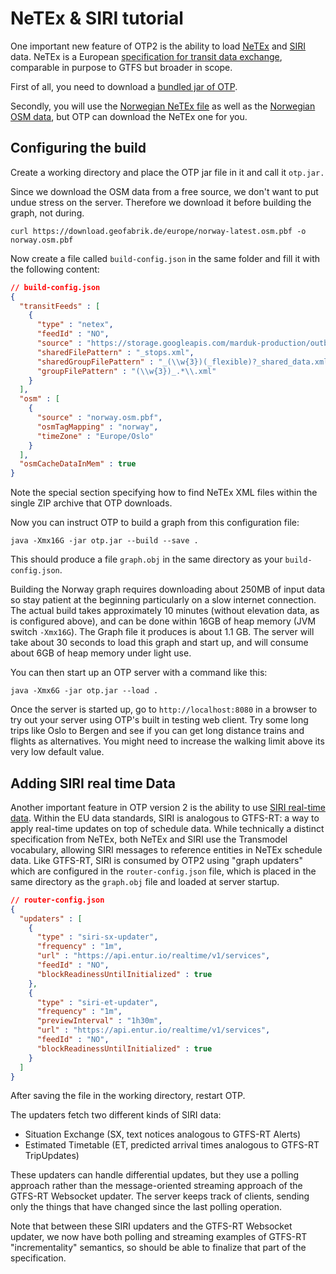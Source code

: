 # NeTEx & SIRI tutorial

One important new feature of OTP2 is the ability to
load [NeTEx](https://en.wikipedia.org/wiki/NeTEx) and [SIRI](https://en.wikipedia.org/wiki/Service_Interface_for_Real_Time_Information) 
data. NeTEx is a European [specification for transit data exchange](http://netex-cen.eu), comparable in purpose to
GTFS but broader in scope. 

First of all, you need to download a [bundled jar of OTP](Getting-OTP.md).

Secondly, you will use the [Norwegian NeTEx file](https://developer.entur.org/pages-intro-files) as
well as the [Norwegian OSM data](http://download.geofabrik.de/europe/norway.html), but OTP can download the NeTEx one for you.

## Configuring the build

Create a working directory and place the OTP jar file in it and call it `otp.jar.`

Since we download the OSM data from a free source, we don't want to put undue stress on the server.
Therefore we download it before building the graph, not during.

```
curl https://download.geofabrik.de/europe/norway-latest.osm.pbf -o norway.osm.pbf
```

Now create a file called `build-config.json` in the same folder and fill it with the following
content:

<!-- build-config BEGIN -->
<!-- NOTE! This section is auto-generated. Do not change, change doc in code instead. -->

```JSON
// build-config.json
{
  "transitFeeds" : [
    {
      "type" : "netex",
      "feedId" : "NO",
      "source" : "https://storage.googleapis.com/marduk-production/outbound/netex/rb_norway-aggregated-netex.zip",
      "sharedFilePattern" : "_stops.xml",
      "sharedGroupFilePattern" : "_(\\w{3})(_flexible)?_shared_data.xml",
      "groupFilePattern" : "(\\w{3})_.*\\.xml"
    }
  ],
  "osm" : [
    {
      "source" : "norway.osm.pbf",
      "osmTagMapping" : "norway",
      "timeZone" : "Europe/Oslo"
    }
  ],
  "osmCacheDataInMem" : true
}
```

<!-- build-config END -->

Note the special section specifying how to find NeTEx XML files within the single ZIP archive that
OTP downloads.

Now you can instruct OTP to build a graph from this configuration file:

`java -Xmx16G -jar otp.jar --build --save .`

This should produce a file `graph.obj` in the same directory as your `build-config.json`.

Building the Norway graph requires downloading about 250MB of input data so stay patient at the beginning
particularly on a slow internet connection.
The actual build takes approximately 10 minutes (without elevation data, as is configured above), 
and can be done within 16GB of heap memory (JVM switch `-Xmx16G`). The Graph file it produces is 
about 1.1 GB. The server will take about 30 seconds to load this graph and start up, and will 
consume about 6GB of heap memory under light use.

You can then start up an OTP server with a command like this:

`java -Xmx6G -jar otp.jar --load .`

Once the server is started up, go to `http://localhost:8080` in a browser to try out your server
using OTP's built in testing web client. Try some long trips like Oslo to Bergen and see if you can
get long distance trains and flights as alternatives. You might need to increase the walking limit
above its very low default value.

## Adding SIRI real time Data

Another important feature in OTP version 2 is the ability to
use [SIRI real-time data](https://en.wikipedia.org/wiki/Service_Interface_for_Real_Time_Information).
Within the EU data standards, SIRI is analogous to GTFS-RT: a way to apply real-time updates on top
of schedule data. While technically a distinct specification from NeTEx, both NeTEx and SIRI use the
Transmodel vocabulary, allowing SIRI messages to reference entities in NeTEx schedule data. Like
GTFS-RT, SIRI is consumed by OTP2 using "graph updaters" which are configured in
the `router-config.json` file, which is placed in the same directory as the `graph.obj` file and
loaded at server startup.

<!-- router-config BEGIN -->
<!-- NOTE! This section is auto-generated. Do not change, change doc in code instead. -->

```JSON
// router-config.json
{
  "updaters" : [
    {
      "type" : "siri-sx-updater",
      "frequency" : "1m",
      "url" : "https://api.entur.io/realtime/v1/services",
      "feedId" : "NO",
      "blockReadinessUntilInitialized" : true
    },
    {
      "type" : "siri-et-updater",
      "frequency" : "1m",
      "previewInterval" : "1h30m",
      "url" : "https://api.entur.io/realtime/v1/services",
      "feedId" : "NO",
      "blockReadinessUntilInitialized" : true
    }
  ]
}
```

<!-- router-config END -->

After saving the file in the working directory, restart OTP.

The updaters fetch two different kinds of SIRI data:

- Situation Exchange (SX, text notices analogous to GTFS-RT Alerts)
- Estimated Timetable (ET, predicted arrival times analogous to GTFS-RT TripUpdates)

These updaters can handle differential updates, but they use a polling approach rather than the
message-oriented streaming approach of the GTFS-RT Websocket updater. The server keeps track of
clients, sending only the things that have changed since the last polling operation.

Note that between these SIRI updaters and the GTFS-RT Websocket updater, we now have both polling
and streaming examples of GTFS-RT "incrementality" semantics, so should be able to finalize that
part of the specification.